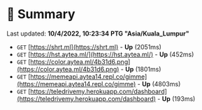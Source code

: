 # 📖 Summary
Last updated: **10/4/2022, 10:23:34 PTG "Asia/Kuala_Lumpur"**

- `GET` [https://shrt.ml](https://shrt.ml) - **Up** (2051ms)
- `GET` [https://hst.aytea.ml/](https://hst.aytea.ml/) - **Up** (452ms)
- `GET` [https://color.aytea.ml/4b31d6.png](https://color.aytea.ml/4b31d6.png) - **Up** (1801ms)
- `GET` [https://memeapi.aytea14.repl.co/gimme](https://memeapi.aytea14.repl.co/gimme) - **Up** (4803ms)
- `GET` [https://teledrivemy.herokuapp.com/dashboard](https://teledrivemy.herokuapp.com/dashboard) - **Up** (193ms)
